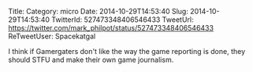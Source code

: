 Title: 
Category: micro
Date: 2014-10-29T14:53:40
Slug: 2014-10-29T14:53:40
TwitterId: 527473348406546433
TweetUrl: https://twitter.com/mark_philpot/status/527473348406546433
ReTweetUser: Spacekatgal

<i class="fa fa-retweet" aria-hidden="true"></i> I think if Gamergaters don't like the way the game reporting is done, they should STFU and make their own game journalism.